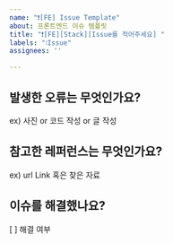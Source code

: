 ```yaml
---
name: "❗[FE] Issue Template"
about: 프론트엔드 이슈 템플릿
title: "❗[FE][Stack][Issue를 적어주세요] "
labels: "❕Issue"
assignees: ''

---
```


## 발생한 오류는 무엇인가요?
ex) 사진 or 코드 작성 or 글 작성

## 참고한 레퍼런스는 무엇인가요?
ex) url Link 혹은 찾은 자료

## 이슈를 해결했나요?
[ ] 해결 여부
